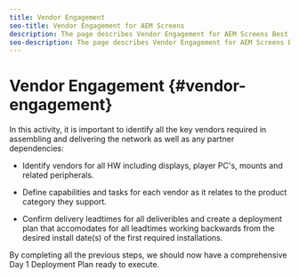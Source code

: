 ```yaml
---
title: Vendor Engagement
seo-title: Vendor Engagement for AEM Screens
description: The page describes Vendor Engagement for AEM Screens Best Practices Guide
seo-description: The page describes Vendor Engagement for AEM Screens Best Practices Guide
---
```


# Vendor Engagement {#vendor-engagement}

In this activity, it is important to identify all the key vendors required in assembling and delivering the network as well as any partner dependencies:

* Identify vendors for all HW including displays, player PC's, mounts and related peripherals.

* Define capabilities and tasks for each vendor as it relates to the product category they support.

* Confirm delivery leadtimes for all deliveribles and create a deployment plan that accomodates for all leadtimes working backwards from the desired install date(s) of the first required installations.

By completing all the previous steps, we should now have a comprehensive Day 1 Deployment Plan ready to execute.
